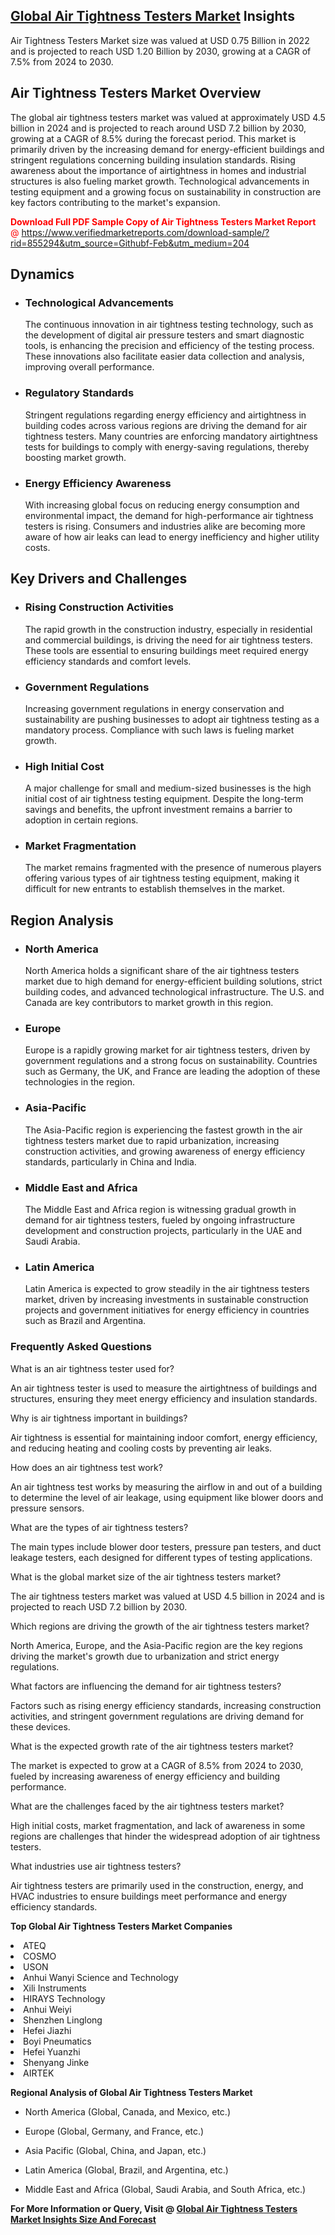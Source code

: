 <h2><a href="https://www.verifiedmarketreports.com/download-sample/?rid=855294&amp;utm_source=Githubf&amp;utm_medium=204" target="_blank">Global Air Tightness Testers Market</a> Insights</h2><p>Air Tightness Testers Market size was valued at USD 0.75 Billion in 2022 and is projected to reach USD 1.20 Billion by 2030, growing at a CAGR of 7.5% from 2024 to 2030.</p><p><h2>Air Tightness Testers Market Overview</h2> <p>The global air tightness testers market was valued at approximately USD 4.5 billion in 2024 and is projected to reach around USD 7.2 billion by 2030, growing at a CAGR of 8.5% during the forecast period. This market is primarily driven by the increasing demand for energy-efficient buildings and stringent regulations concerning building insulation standards. Rising awareness about the importance of airtightness in homes and industrial structures is also fueling market growth. Technological advancements in testing equipment and a growing focus on sustainability in construction are key factors contributing to the market's expansion.</p> <p><p><span class=""><span style="color: #ff0000;"><strong>Download Full PDF Sample Copy of Air Tightness Testers Market Report</strong> @ </span><a href="https://www.verifiedmarketreports.com/download-sample/?rid=855294&amp;utm_source=Githubf-Feb&amp;utm_medium=204" target="_blank">https://www.verifiedmarketreports.com/download-sample/?rid=855294&amp;utm_source=Githubf-Feb&amp;utm_medium=204</a></span></p></p> <h2>Dynamics</h2> <ul> <li><h3>Technological Advancements</h3> The continuous innovation in air tightness testing technology, such as the development of digital air pressure testers and smart diagnostic tools, is enhancing the precision and efficiency of the testing process. These innovations also facilitate easier data collection and analysis, improving overall performance.</li> <li><h3>Regulatory Standards</h3> Stringent regulations regarding energy efficiency and airtightness in building codes across various regions are driving the demand for air tightness testers. Many countries are enforcing mandatory airtightness tests for buildings to comply with energy-saving regulations, thereby boosting market growth.</li> <li><h3>Energy Efficiency Awareness</h3> With increasing global focus on reducing energy consumption and environmental impact, the demand for high-performance air tightness testers is rising. Consumers and industries alike are becoming more aware of how air leaks can lead to energy inefficiency and higher utility costs.</li> </ul> <h2>Key Drivers and Challenges</h2> <ul> <li><h3>Rising Construction Activities</h3> The rapid growth in the construction industry, especially in residential and commercial buildings, is driving the need for air tightness testers. These tools are essential to ensuring buildings meet required energy efficiency standards and comfort levels.</li> <li><h3>Government Regulations</h3> Increasing government regulations in energy conservation and sustainability are pushing businesses to adopt air tightness testing as a mandatory process. Compliance with such laws is fueling market growth.</li> <li><h3>High Initial Cost</h3> A major challenge for small and medium-sized businesses is the high initial cost of air tightness testing equipment. Despite the long-term savings and benefits, the upfront investment remains a barrier to adoption in certain regions.</li> <li><h3>Market Fragmentation</h3> The market remains fragmented with the presence of numerous players offering various types of air tightness testing equipment, making it difficult for new entrants to establish themselves in the market.</li> </ul> <h2>Region Analysis</h2> <ul> <li><h3>North America</h3> North America holds a significant share of the air tightness testers market due to high demand for energy-efficient building solutions, strict building codes, and advanced technological infrastructure. The U.S. and Canada are key contributors to market growth in this region.</li> <li><h3>Europe</h3> Europe is a rapidly growing market for air tightness testers, driven by government regulations and a strong focus on sustainability. Countries such as Germany, the UK, and France are leading the adoption of these technologies in the region.</li> <li><h3>Asia-Pacific</h3> The Asia-Pacific region is experiencing the fastest growth in the air tightness testers market due to rapid urbanization, increasing construction activities, and growing awareness of energy efficiency standards, particularly in China and India.</li> <li><h3>Middle East and Africa</h3> The Middle East and Africa region is witnessing gradual growth in demand for air tightness testers, fueled by ongoing infrastructure development and construction projects, particularly in the UAE and Saudi Arabia.</li> <li><h3>Latin America</h3> Latin America is expected to grow steadily in the air tightness testers market, driven by increasing investments in sustainable construction projects and government initiatives for energy efficiency in countries such as Brazil and Argentina.</li> </ul> <h3>Frequently Asked Questions</h3> <p>What is an air tightness tester used for?</p> <p>An air tightness tester is used to measure the airtightness of buildings and structures, ensuring they meet energy efficiency and insulation standards.</p> <p>Why is air tightness important in buildings?</p> <p>Air tightness is essential for maintaining indoor comfort, energy efficiency, and reducing heating and cooling costs by preventing air leaks.</p> <p>How does an air tightness test work?</p> <p>An air tightness test works by measuring the airflow in and out of a building to determine the level of air leakage, using equipment like blower doors and pressure sensors.</p> <p>What are the types of air tightness testers?</p> <p>The main types include blower door testers, pressure pan testers, and duct leakage testers, each designed for different types of testing applications.</p> <p>What is the global market size of the air tightness testers market?</p> <p>The air tightness testers market was valued at USD 4.5 billion in 2024 and is projected to reach USD 7.2 billion by 2030.</p> <p>Which regions are driving the growth of the air tightness testers market?</p> <p>North America, Europe, and the Asia-Pacific region are the key regions driving the market's growth due to urbanization and strict energy regulations.</p> <p>What factors are influencing the demand for air tightness testers?</p> <p>Factors such as rising energy efficiency standards, increasing construction activities, and stringent government regulations are driving demand for these devices.</p> <p>What is the expected growth rate of the air tightness testers market?</p> <p>The market is expected to grow at a CAGR of 8.5% from 2024 to 2030, fueled by increasing awareness of energy efficiency and building performance.</p> <p>What are the challenges faced by the air tightness testers market?</p> <p>High initial costs, market fragmentation, and lack of awareness in some regions are challenges that hinder the widespread adoption of air tightness testers.</p> <p>What industries use air tightness testers?</p> <p>Air tightness testers are primarily used in the construction, energy, and HVAC industries to ensure buildings meet performance and energy efficiency standards.</p> </p><p><strong>Top Global Air Tightness Testers Market Companies</strong></p><div data-test-id=""><p><li>ATEQ</li><li> COSMO</li><li> USON</li><li> Anhui Wanyi Science and Technology</li><li> Xili Instruments</li><li> HIRAYS Technology</li><li> Anhui Weiyi</li><li> Shenzhen Linglong</li><li> Hefei Jiazhi</li><li> Boyi Pneumatics</li><li> Hefei Yuanzhi</li><li> Shenyang Jinke</li><li> AIRTEK</li></p><div><strong>Regional Analysis of&nbsp;Global Air Tightness Testers Market</strong></div><ul><li dir="ltr"><p dir="ltr">North America&nbsp;(Global, Canada, and Mexico, etc.)</p></li><li dir="ltr"><p dir="ltr">Europe (Global, Germany, and France, etc.)</p></li><li dir="ltr"><p dir="ltr">Asia Pacific&nbsp;(Global, China, and Japan, etc.)</p></li><li dir="ltr"><p dir="ltr">Latin America&nbsp;(Global, Brazil, and Argentina, etc.)</p></li><li dir="ltr">Middle East and Africa&nbsp;(Global, Saudi Arabia, and South Africa, etc.)</li></ul><p><strong>For More Information or Query, Visit @&nbsp;</strong><strong><a href="https://www.verifiedmarketreports.com/product/air-tightness-testers-market/?utm_source=Githubf&amp;utm_medium=204" target="_blank">Global Air Tightness Testers Market Insights Size And Forecast</a></strong></p></div>
